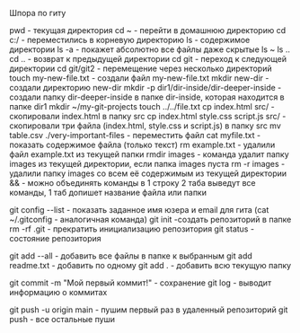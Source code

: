 Шпора по гиту

pwd - текущая директория 
cd ~ - перейти в домашнюю директорию
cd c:/ - переместились в корневую директорию 
ls - содержимое директории
ls -a - покажет абсолютно все файлы даже скрытые
ls ~
ls ..
cd .. - возврат к предыдущей директории
cd git - переход к следующей директории
cd git/git2 - перемещение через несколько директорий
touch my-new-file.txt - создали файл my-new-file.txt 
mkdir new-dir - создали директорию new-dir 
mkdir -p dir1/dir-inside/dir-deeper-inside - создали папку dir-deeper-inside в папке dir-inside, которая находится в папке dir1 
mkdir ~/my-git-projects 
touch ../../file.txt
cp index.html src/ - скопировали index.html в папку src 
cp index.html style.css script.js src/ - скопировали три файла (index.html, style.css и script.js) в папку src 
mv table.csv ./very-important-files - переместить файл
cat myfile.txt - показать содержимое файла (только текст)
rm example.txt - удалили файл example.txt из текущей папки 
rmdir images - команда удалит папку images из текущей директории, если папка images пуста 
rm -r images - удалили папку images со всем её содержимым из текущей директории 
&& - можно объединять команды в 1 строку
2 таба выведут все команды, 1 таб допишет название файла или папки

git config --list - показать заданное имя юзера и email для гита (cat ~/.gitconfig - аналогичная команда)
git init -создать репозиторий в папке
rm -rf .git - прекратить инициализацию репозитория 
git status - состояние репозитория

git add --all - добавить все файлы в папке к выбранным
git add readme.txt - добавить по одному
git add . - добавить всю текущую папку

git commit -m "Мой первый коммит!" - сохранение
git log - выводит информацию о коммитах

git push -u origin main - пушим первый раз в удаленный репозиторий
git push - все остальные пуши